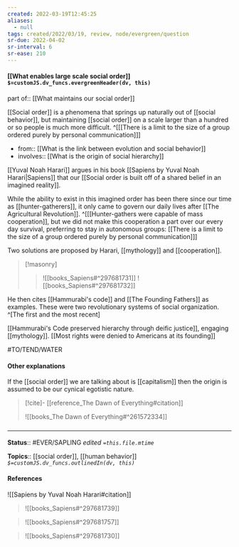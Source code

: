 ```yaml
---
created: 2022-03-19T12:45:25 
aliases:
  - null
tags: created/2022/03/19, review, node/evergreen/question
sr-due: 2022-04-02
sr-interval: 6
sr-ease: 210
---
```


#### [[What enables large scale social order]] `$=customJS.dv_funcs.evergreenHeader(dv, this)`

part of:: [[What maintains our social order]]

[[Social order]] is a phenomena that springs up naturally out of [[social behavior]],
but maintaining [[social order]] on a scale larger than a hundred or so people is much more difficult.
^[[[There is a limit to the size of a group ordered purely by personal communication]]]

- from:: [[What is the link between evolution and social behavior]]
- involves:: [[What is the origin of social hierarchy]]

[[Yuval Noah Harari]] argues in his book [[Sapiens by Yuval Noah Harari|Sapiens]] that our [[Social order is built off of a shared belief in an imagined reality]].

While the ability to exist in this imagined order has been there since our time as [[hunter-gatherers]],
it only came to govern our daily lives after [[The Agricultural Revolution]].
^[[[Hunter-gathers were capable of mass cooperation]], but we did not make this cooperation a part over our every day survival, preferring to stay in autonomous groups: [[There is a limit to the size of a group ordered purely by personal communication]]]

Two solutions are proposed by Harari, [[mythology]] and [[cooperation]].

> [!masonry]
>  > ![[books_Sapiens#^297681731]]
>  > ![[books_Sapiens#^297681732]]

He then cites [[Hammurabi's code]] and [[The Founding Fathers]] as examples. 
These were two revolutionary systems of social organization.
^[The first and the most recent]

[[Hammurabi's Code preserved hierarchy through deific justice]], engaging [[mythology]].
[[Most rights were denied to Americans at its founding]]

#TO/TEND/WATER 

#### Other explanations

If the [[social order]] we are talking about is [[capitalism]] then the origin is assumed to be our cynical egotistic nature. 

> [!cite]- [[reference_The Dawn of Everything#citation]]
> 
> ![[books_The Dawn of Everything#^261572334]]

### <hr class="footnote"/>

**Status**:: #EVER/SAPLING 
*edited `=this.file.mtime`*

**Topics**:: [[social order]], [[human behavior]]
*`$=customJS.dv_funcs.outlinedIn(dv, this)`*

#### References

![[Sapiens by Yuval Noah Harari#citation]]

> ![[books_Sapiens#^297681739]]

> ![[books_Sapiens#^297681757]]

> ![[books_Sapiens#^297681730]]
